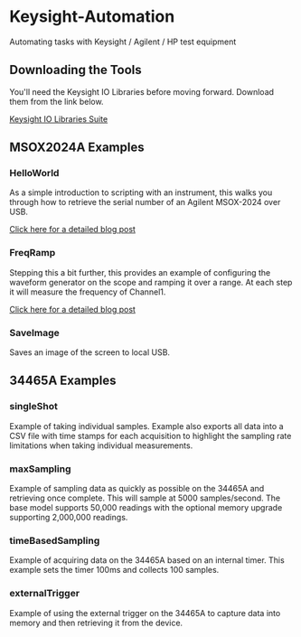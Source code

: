 # Keysight-Automation
Automating tasks with Keysight / Agilent / HP test equipment

## Downloading the Tools
You'll need the Keysight IO Libraries before moving forward. Download them from the link below. 

[Keysight IO Libraries Suite](https://www.keysight.com/en/pd-1985909/io-libraries-suite?nid=-33002.977662&cc=US&lc=eng)

## MSOX2024A Examples
### HelloWorld
As a simple introduction to scripting with an instrument, this walks you through how to retrieve the serial number of an Agilent MSOX-2024 over USB. 

[Click here for a detailed blog post](http://oshgarage.com/keysight-automation-with-python/)

### FreqRamp
Stepping this a bit further, this provides an example of configuring the waveform generator on the scope and ramping it over a range. At each step it will measure the frequency of Channel1.

[Click here for a detailed blog post](http://oshgarage.com/keysight-automation-with-python/)

### SaveImage
Saves an image of the screen to local USB.

## 34465A Examples
### singleShot
Example of taking individual samples. Example also exports all data into a CSV file with time stamps for each acquisition to highlight the sampling rate limitations when taking individual measurements.  

### maxSampling
Example of sampling data as quickly as possible on the 34465A and retrieving once complete. This will sample at 5000 samples/second. The base model supports 50,000 readings with the optional memory upgrade supporting 2,000,000 readings. 

### timeBasedSampling
Example of acquiring data on the 34465A based on an internal timer. This example sets the timer 100ms and collects 100 samples.  

### externalTrigger
Example of using the external trigger on the 34465A to capture data into memory and then retrieving it from the device.  